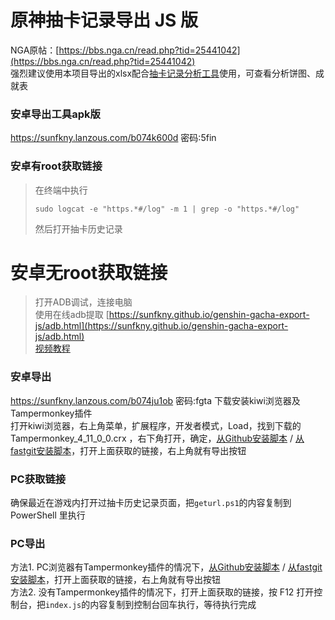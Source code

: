 # 原神抽卡记录导出 JS 版

NGA原帖：[https://bbs.nga.cn/read.php?tid=25441042](https://bbs.nga.cn/read.php?tid=25441042)  
强烈建议使用本项目导出的xlsx配合[抽卡记录分析工具](https://github.com/voderl/genshin-gacha-analyzer)使用，可查看分析饼图、成就表  

### 安卓导出工具apk版

https://sunfkny.lanzous.com/b074k600d  密码:5fin  

### 安卓有root获取链接

 
> 在终端中执行
> ```
> sudo logcat -e "https.*#/log" -m 1 | grep -o "https.*#/log"
> ```
> 然后打开抽卡历史记录

# 安卓无root获取链接

> 打开ADB调试，连接电脑  
> 使用在线adb提取 [https://sunfkny.github.io/genshin-gacha-export-js/adb.html](https://sunfkny.github.io/genshin-gacha-export-js/adb.html)  
> [视频教程](https://www.bilibili.com/video/BV1tr4y1K7Ea?p=3)  

### 安卓导出

https://sunfkny.lanzous.com/b074ju1ob 密码:fgta  下载安装kiwi浏览器及Tampermonkey插件  
打开kiwi浏览器，右上角菜单，扩展程序，开发者模式，Load，找到下载的 Tampermonkey_4_11_0_0.crx ，右下角打开，确定，[从Github安装脚本](https://sunfkny.github.io/genshin-gacha-export-js/index.user.js) / [从fastgit安装脚本](https://hub.fastgit.org/sunfkny/genshin-gacha-export-js/raw/main/index.user.js)，打开上面获取的链接，右上角就有导出按钮  

### PC获取链接

确保最近在游戏内打开过抽卡历史记录页面，把`geturl.ps1`的内容复制到 PowerShell 里执行  

### PC导出

方法1. PC浏览器有Tampermonkey插件的情况下，[从Github安装脚本](https://sunfkny.github.io/genshin-gacha-export-js/index.user.js) / [从fastgit安装脚本](	https://hub.fastgit.org/sunfkny/genshin-gacha-export-js/raw/main/index.user.js)，打开上面获取的链接，右上角就有导出按钮  
方法2. 没有Tampermonkey插件的情况下，打开上面获取的链接，按 F12 打开控制台，把`index.js`的内容复制到控制台回车执行，等待执行完成  
